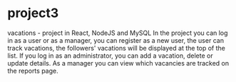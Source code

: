 # project3
vacations - project in React, NodeJS and MySQL 
In the project you can log in as a user or as a manager,
you can register as a new user, the user can track vacations, the followers' vacations will be displayed at the top of the list. 
If you log in as an administrator, you can add a vacation, delete or update details. 
As a manager you can view which vacancies are tracked on the reports page.
